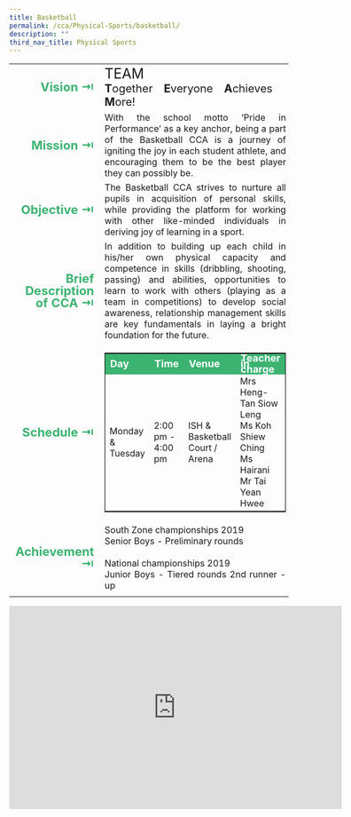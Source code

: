 ```yaml
---
title: Basketball
permalink: /cca/Physical-Sports/basketball/
description: ""
third_nav_title: Physical Sports
---
```

<table>
	<tr><td width=70 style="line-height:1; font-weight:bold; font-size: 22px; color:mediumseagreen; border:0px solid black; text-align:right">Vision &#8677;</td>
		<td><div style="font-size:25px">TEAM</div>
			<div style="font-size:20px"><b>T</b>ogether&emsp;<b>E</b>veryone&emsp;<b>A</b>chieves&emsp;<b>M</b>ore!</div></td>
	</tr>
	<tr><td style="line-height:1; font-weight:bold; font-size: 22px; color:mediumseagreen; border:0px solid black; text-align:right">Mission &#8677;</td>
		<td style="text-align:justify">With the school motto ‘Pride in Performance’ as a key anchor, being a part of the Basketball CCA is a journey of igniting the joy in each student athlete, and encouraging them to be the best player they can possibly be.</td>
	</tr>
	<tr><td style="line-height:1; font-weight:bold; font-size: 22px; color:mediumseagreen; border:0px solid black; text-align:right">Objective &#8677;</td>
		<td style="text-align:justify">The Basketball CCA strives to nurture all pupils in acquisition of personal skills, while providing the platform for working with other like-minded individuals in deriving joy of learning in a sport.</td>
	</tr>
		<tr><td style="line-height:1; font-weight:bold; font-size: 22px; color:mediumseagreen; border:0px solid black; text-align:right">Brief Description of CCA &#8677;</td>
		<td style="text-align:justify">In addition to building up each child in his/her own physical capacity and competence in skills (dribbling, shooting, passing) and abilities, opportunities to learn to work with others (playing as a team in competitions) to develop social awareness, relationship management skills are key fundamentals in laying a bright foundation for the future.</td>
	</tr>
	<tr><td style="line-height:1; font-weight:bold; font-size: 22px; color:mediumseagreen; border:0px solid black; text-align:right">Schedule &#8677;</td>
		<td>
			<table style="border:1px solid black">
		<tbody>
			<tr style="line-height:10px; font-weight: bold; background-color:mediumseagreen; font-size:18px;color:white"><td>Day</td><td width=100>Time</td><td width=100>Venue</td><td>Teacher in charge</td></tr>
			<tr><td>Monday & <br>Tuesday</td><td>2:00 pm - 4:00 pm</td><td>ISH & Basketball Court / Arena</td><td>Mrs Heng-Tan Siow Leng<br>Ms Koh Shiew Ching<br>Ms Hairani<br>Mr Tai Yean Hwee</td></tr>
		</tbody>
	</table>
		</td>
	</tr>
		<tr><td style="line-height:1; font-weight:bold; font-size: 22px; color:mediumseagreen; border:0px solid black; text-align:right">Achievement &#8677;</td>
		<td style="text-align:justify"><div style="text-align:justify">South Zone championships 2019<br>Senior Boys - Preliminary rounds</div><br>
<div style="text-align:justify">National championships 2019 <br>Junior Boys - Tiered rounds 2nd runner -up</div></td>
	</tr>
	<tr><td></td></tr>
</table>

<center><iframe allowfullscreen="true" height="366" width="600" frameborder="0" src="https://docs.google.com/presentation/d/e/2PACX-1vTlUhMpHD6oap0WYMrjkZcKejIS9ExiJXb33IdFG1cWpf95V89p2cZww0xzaIbvcoZPjr51RgU4wA7T/embed?start=false&amp;loop=false&amp;delayms=3000"></iframe></center>